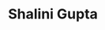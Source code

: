 ---
# Display name
title: Shalini Gupta

# Highlight the author in author lists? (true/false)
highlight_name: true
---